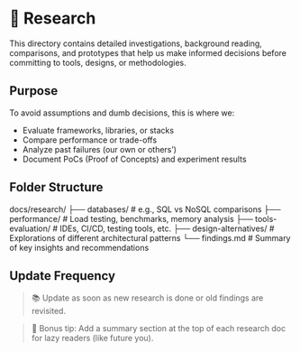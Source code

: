 <!-- 
START OF: docs/research/README.md
Purpose: Store investigation, comparisons, findings, and background reading that inform decisions.
Update Frequency: When exploring new tech, tools, or validating approaches.
-->

# 🔬 Research

This directory contains detailed investigations, background reading, comparisons, and prototypes that help us make informed decisions before committing to tools, designs, or methodologies.

## Purpose

To avoid assumptions and dumb decisions, this is where we:

- Evaluate frameworks, libraries, or stacks
- Compare performance or trade-offs
- Analyze past failures (our own or others’)
- Document PoCs (Proof of Concepts) and experiment results

## Folder Structure

docs/research/
├── databases/ # e.g., SQL vs NoSQL comparisons
├── performance/ # Load testing, benchmarks, memory analysis
├── tools-evaluation/ # IDEs, CI/CD, testing tools, etc.
├── design-alternatives/ # Explorations of different architectural patterns
└── findings.md # Summary of key insights and recommendations

## Update Frequency

> 📚 Update as soon as new research is done or old findings are revisited.

> 🧠 Bonus tip: Add a summary section at the top of each research doc for lazy readers (like future you).

<!-- END OF: docs/research/README.md -->
